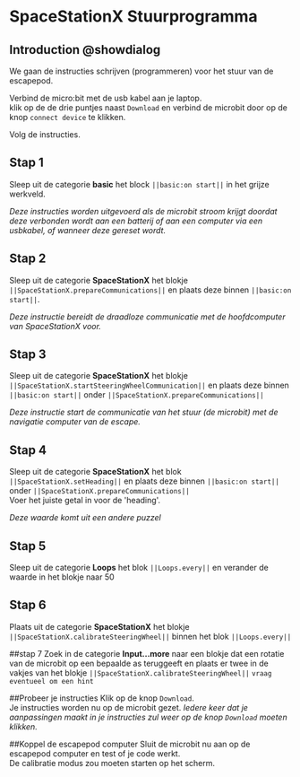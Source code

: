 # SpaceStationX Stuurprogramma

## Introduction @showdialog
We gaan de instructies schrijven (programmeren) voor het stuur van de escapepod.

Verbind de micro:bit met de usb kabel aan je laptop.  
klik op de de drie puntjes naast ``Download`` en verbind de microbit door op de knop ``connect device`` te klikken.    
  
Volg de instructies.


## Stap 1

Sleep uit de categorie **basic** het block ``||basic:on start||`` in het grijze werkveld.  

*Deze instructies worden uitgevoerd als de microbit stroom krijgt doordat deze  verbonden wordt aan een batterij of aan een computer via een usbkabel, of wanneer deze gereset wordt.*

## Stap 2
Sleep uit de categorie **SpaceStationX** het blokje
``||SpaceStationX.prepareCommunications||``  en plaats deze binnen  ``||basic:on start||``.   

*Deze instructie bereidt de draadloze communicatie met de hoofdcomputer van SpaceStationX voor.*

## Stap 3
Sleep uit de categorie **SpaceStationX** het blokje
``||SpaceStationX.startSteeringWheelCommunication||`` en plaats deze binnen  ``||basic:on start||``  onder  ``||SpaceStationX.prepareCommunications||`` 

*Deze instructie start de communicatie van het stuur (de microbit) met de navigatie computer van de escape.*

## Stap 4
Sleep uit de categorie **SpaceStationX** het blok  ``||SpaceStationX.setHeading||`` en plaats deze binnen  ``||basic:on start||``  onder  ``||SpaceStationX.prepareCommunications||``  
Voer het juiste getal in voor de 'heading'.  

*Deze waarde komt uit een andere puzzel*

## Stap 5
Sleep uit de categorie **Loops** het blok  ``||Loops.every||``
en verander de waarde in het blokje naar 50

## Stap 6
Plaats uit de categorie **SpaceStationX** het blokje
``||SpaceStationX.calibrateSteeringWheel||`` binnen het blok  ``||Loops.every||``

##stap 7
Zoek in de categorie **Input...more** naar een blokje dat een rotatie van de microbit op een bepaalde as teruggeeft en plaats er twee in de vakjes van het blokje ``||SpaceStationX.calibrateSteeringWheel||`` 
``vraag eventueel om een hint ``

##Probeer je instructies
Klik op de knop ``Download``.  
Je instructies worden nu op de microbit gezet.
*Iedere keer dat je aanpassingen maakt in je instructies zul weer op de knop ``Download`` moeten klikken.*

##Koppel de escapepod computer
Sluit de microbit nu aan op de escapepod computer en test of je code werkt.  
De calibratie modus zou moeten starten op het scherm.

